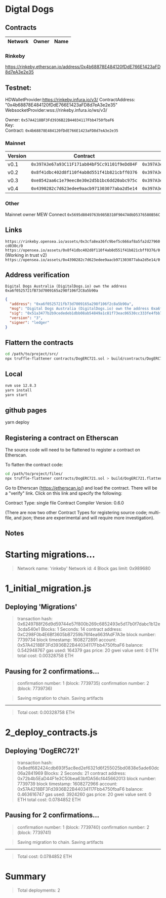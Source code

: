 # Digtal Dogs

## Contracts

| Network | Owner | Name |
|---|---|---|

### Rinkeby

https://rinkeby.etherscan.io/address/0x4b68878E484120fDdE766E1423aFD8d7eA3e2e35 

## Testnet:

HDWalletProvider:https://rinkeby.infura.io/v3/ 
ContractAddress: "0x4b68878E484120fDdE766E1423aFD8d7eA3e2e35" 
WebsocketProvider:wss://rinkeby.infura.io/ws/v3/ 

Owner: `0x57A4218BF3Fd3936B22B44034117Fbb4750fbaF6`  
Key:  
Contract: `0x4b68878E484120fDdE766E1423aFD8d7eA3e2e35`  

### Mainnet

| Version | Contract | Owner |
|---|---|---|
| v0.1 | `0x397A3e67a93C11F171ab04bF5Cc91101f9eDd84F` | `0x397A3e67a93C11F171ab04bF5Cc91101f9eDd84F` |
| v0.2 | `0x8f41dbc402d8f110f4ab8d551f41b821cbff0376` | `0x397A3e67a93C11F171ab04bF5Cc91101f9eDd84F` |
| v0.3 | `0xe8542aa6c1e79eec8e30e2d5b1bc6dd20abc975c` | `0x397A3e67a93C11F171ab04bF5Cc91101f9eDd84F` |
| v0.4 | `0x4390282c7d623edee9aacb971303077aba2d5e14` | `0x397A3e67a93C11F171ab04bF5Cc91101f9eDd84F` |  


### Other

Mainnet owner MEW Connect `0x5695d8049763b985B310F9047A0bD5376580B56C` 

## Links

`https://rinkeby.opensea.io/assets/0x3cfa8ea36fc9bef5c666af8a5fa2d27960cd030c/0` 
`https://opensea.io/assets/0x8f41dbc402d8f110f4ab8d551f41b821cbff0376/0` (Working in trust v2) 
`https://opensea.io/assets/0x4390282c7d623edee9aacb971303077aba2d5e14/0` 

## Address verification

```
Digital Dogs Australia (DigitalDogs.io) own the address 0xa6f0525721fB73d7009165a298f106f2C8a5b90a 
```

```json
{
  "address": "0xa6f0525721fb73d7009165a298f106f2c8a5b90a",
  "msg": "Digital Dogs Australia (DigitalDogs.io) own the address 0xa6f0525721fB73d7009165a298f106f2C8a5b90a",
  "sig": "0x51a3477b2b9cededeb1dbb08ab54849a1c81f73eac06530cc333fe4fbb72e9056f84aae9c04956e79aa99ec569e142e37e6158acf44b0a0b54d27ac3ac5149b41c",
  "version": "3",
  "signer": "ledger"
}
```

## Flattern the contracts

```bash
cd /path/to/project/src/
npx truffle-flattener contracts/DogERC721.sol > build/contracts/DogERC721.flattened.sol
```

## Local

```bash
nvm use 12.8.3
yarn install
yarn start
```

## github pages
yarn deploy 

## Registering a contract on Etherscan

The source code will need to be flattened to register a contract on Etherscan.

To flatten the contract code:

```bash
cd /path/to/project/files/
npx truffle-flattener contracts/DogERC721.sol > build/DogERC721.flattened.sol
```

Go to Etherscan (https://etherscan.io/) and load the contract. There will be a
"verify" link. Click on this link and specify the following:

Contract Type: single file
Contract Compiler Version: 0.6.0

(There are now two other Contract Types for registering source code; multi-file, and json; these are experimental and will require more investigation).

## Notes

Starting migrations...
======================
> Network name:    'rinkeby'
> Network id:      4
> Block gas limit: 0x989680


1_initial_migration.js
======================

   Deploying 'Migrations'
   ----------------------
   > transaction hash:    0x6249788f26d9d59744e57f800b269c6852493e5d17b0f7dabc1b12e3cda540e1
   > Blocks: 1            Seconds: 14
   > contract address:    0xC298F0b4E6Bf3605bB7259b76f4ea663fAdF7A3e
   > block number:        7739734
   > block timestamp:     1608272891
   > account:             0x57A4218BF3Fd3936B22B44034117Fbb4750fbaF6
   > balance:             0.542948767
   > gas used:            164379
   > gas price:           20 gwei
   > value sent:          0 ETH
   > total cost:          0.00328758 ETH

   Pausing for 2 confirmations...
   ------------------------------
   > confirmation number: 1 (block: 7739735)
   > confirmation number: 2 (block: 7739736)

   > Saving migration to chain.
   > Saving artifacts
   -------------------------------------
   > Total cost:          0.00328758 ETH


2_deploy_contracts.js
=====================

   Deploying 'DogERC721'
   ---------------------
   > transaction hash:    0x8edf682424cdb693f5ac8ed2ef6321d6f255025bd0838e5ade60dc06a2841969
   > Blocks: 2            Seconds: 21
   > contract address:    0x72b4b5EaD44F1e3C50bea63bfDA56cf445662013
   > block number:        7739739
   > block timestamp:     1608272966
   > account:             0x57A4218BF3Fd3936B22B44034117Fbb4750fbaF6
   > balance:             0.463616747
   > gas used:            3924260
   > gas price:           20 gwei
   > value sent:          0 ETH
   > total cost:          0.0784852 ETH

   Pausing for 2 confirmations...
   ------------------------------
   > confirmation number: 1 (block: 7739740)
   > confirmation number: 2 (block: 7739741)

   > Saving migration to chain.
   > Saving artifacts
   -------------------------------------
   > Total cost:           0.0784852 ETH


Summary
=======
> Total deployments:   2
